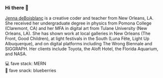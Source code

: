 ### Hi there 👋

[Jenna deBoisblanc](https://jdeboi.com/) is a creative coder and teacher from New Orleans, LA. She received her undergraduate degree in physics from Pomona College (Claremont, CA) and her MFA in digital art from Tulane University (New Orleans, LA). She has shown work at local galleries in New Orleans (The Front, Good Children), at light festivals in the South (Luna Fête, Light Up Albuquerque), and on digital platforms including The Wrong Biennale and SIGGRAPH. Her clients include Toyota, the Aloft Hotel, the Florida Aquarium, and NASA.  
  
💻 fave stack: MERN  
🍩 fave snack: blueberries   
